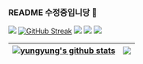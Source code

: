 ### README 수정중입니당 👋

<!--
**lee-youn/lee-youn** is a ✨ _special_ ✨ repository because its `README.md` (this file) appears on your GitHub profile.

Here are some ideas to get you started:

- 🔭 I’m currently working on ...
- 🌱 I’m currently learning ...
- 👯 I’m looking to collaborate on ...
- 🤔 I’m looking for help with ...
- 💬 Ask me about ...
- 📫 How to reach me: ...
- 😄 Pronouns: ...
- ⚡ Fun fact: ...
-->

![](http://github-profile-summary-cards.vercel.app/api/cards/profile-details?username=lee-youn&theme=tokyonight)
<a href="https://git.io/streak-stats"><img src="https://streak-stats.demolab.com?user=lee-youn&theme=calm" alt="GitHub Streak" /></a>
![](http://github-profile-summary-cards.vercel.app/api/cards/stats?username=lee-youn&theme=calm)
![](http://github-profile-summary-cards.vercel.app/api/cards/repos-per-language?username=lee-youn&theme=calm)
![](./profile-3d-contrib/profile-season-animate.svg)

| <a href="https://github.com/anuraghazra/github-readme-stats"><img align="center" src="https://github-readme-stats.vercel.app/api?username=lee-youn&show_icons=true&include_all_commits=true&theme=tokyonight&hide_border=true" alt="yungyung's github stats" /></a> | <a href="https://github.com/anuraghazra/github-readme-stats"><img align="center" src="https://github-readme-stats.vercel.app/api/top-langs/?username=lee-youn&layout=compact&theme=tokyonight&hide_border=true" /></a> |
| ------------- | ------------- |
